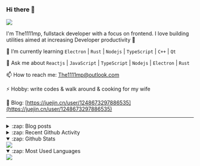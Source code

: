 ### Hi there 👋

![](https://komarev.com/ghpvc/?username=1111mp&color=green)

I'm The1111mp, fullstack developer with a focus on frontend. I love building utilities aimed at increasing Developer productivity 🙌

🌱 I’m currently learning `Electron` | `Rust` | `Nodejs` | `TypeScript` | `C++` | `Qt`

💬 Ask me about `Reactjs` | `JavaScript` | `TypeScript` | `Nodejs` | `Electron` | `Rust`

📫 How to reach me: <a href="mailto:The1111mp@outlook.com">The1111mp@outlook.com</a>

⚡ Hobby: write codes & walk around & cooking for my wife

📖 Blog: [https://juejin.cn/user/1248673297886535](https://juejin.cn/user/1248673297886535)

***

<details>
  <summary>:zap: Blog posts</summary>

  - [这里有从零开始构建现代化前端UI组件库所需要的一切](https://juejin.cn/post/7324011329883045915)
  - [使用 nvm-desktop 轻松安装和管理多个 node 版本](https://juejin.cn/post/7267791228872179727)
  - [Electron 中集成 SQLite3 数据库的最佳实践](https://juejin.cn/post/7202807471881306172)
  - [从0开发IM，单聊群聊在线离线消息以及消息的已读未读功能](https://juejin.cn/post/7202583557751865401)
  - [Electron（网页）中实现接近微信消息发送体验的消息输入框及界面](https://juejin.cn/post/7252505446396575781)
  - [Qt中基于QWebEngineView和QWebChannel实现与web的交互](https://juejin.cn/post/7238423148555501629)
</details>

<details>
  <summary>:zap: Recent Github Activity</summary>

  <!--START_SECTION:activity-->
1. 🗣 Commented on [#164](https://github.com/1111mp/nvm-desktop/issues/164#issuecomment-2680307908) in [1111mp/nvm-desktop](https://github.com/1111mp/nvm-desktop)
2. 🗣 Commented on [#164](https://github.com/1111mp/nvm-desktop/issues/164#issuecomment-2677711134) in [1111mp/nvm-desktop](https://github.com/1111mp/nvm-desktop)
3. 🗣 Commented on [#12583](https://github.com/tauri-apps/tauri/issues/12583#issuecomment-2675977274) in [tauri-apps/tauri](https://github.com/tauri-apps/tauri)
4. 💪 Opened PR [#1058](https://github.com/tauri-apps/tao/pull/1058) in [tauri-apps/tao](https://github.com/tauri-apps/tao)
5. 🗣 Commented on [#12480](https://github.com/tauri-apps/tauri/pull/12480#issuecomment-2655353743) in [tauri-apps/tauri](https://github.com/tauri-apps/tauri)
6. 🗣 Commented on [#163](https://github.com/1111mp/nvm-desktop/issues/163#issuecomment-2650227186) in [1111mp/nvm-desktop](https://github.com/1111mp/nvm-desktop)
7. 🗣 Commented on [#133](https://github.com/1111mp/nvm-desktop/issues/133#issuecomment-2648045448) in [1111mp/nvm-desktop](https://github.com/1111mp/nvm-desktop)
8. 🔒 Closed issue [#133](https://github.com/1111mp/nvm-desktop/issues/133) in [1111mp/nvm-desktop](https://github.com/1111mp/nvm-desktop)
9. 🗣 Commented on [#155](https://github.com/1111mp/nvm-desktop/issues/155#issuecomment-2648042759) in [1111mp/nvm-desktop](https://github.com/1111mp/nvm-desktop)
10. 🔒 Closed issue [#155](https://github.com/1111mp/nvm-desktop/issues/155) in [1111mp/nvm-desktop](https://github.com/1111mp/nvm-desktop)
  <!--END_SECTION:activity-->
</details>

<details open>
  <summary>:zap: Github Stats</summary>

  <img align="center" src="https://github-readme-stats-sigma-five.vercel.app/api?username=1111mp&show_icons=true&hide_border=true&theme=gruvbox" />
</details>

<details open>
  <summary>:zap: Most Used Languages</summary>

  <img align="center" src="https://github-readme-stats-sigma-five.vercel.app/api/top-langs/?username=1111mp&layout=compact&show_icons=true&hide_border=true&theme=gruvbox" />
</details>


<!--
**1111mp/1111mp** is a ✨ _special_ ✨ repository because its `README.md` (this file) appears on your GitHub profile.

Here are some ideas to get you started:

- 🔭 I’m currently working on ...
- 🌱 I’m currently learning ...
- 👯 I’m looking to collaborate on ...
- 🤔 I’m looking for help with ...
- 💬 Ask me about ...
- 📫 How to reach me: ...
- 😄 Pronouns: ...
- ⚡ Fun fact: ...
-->
